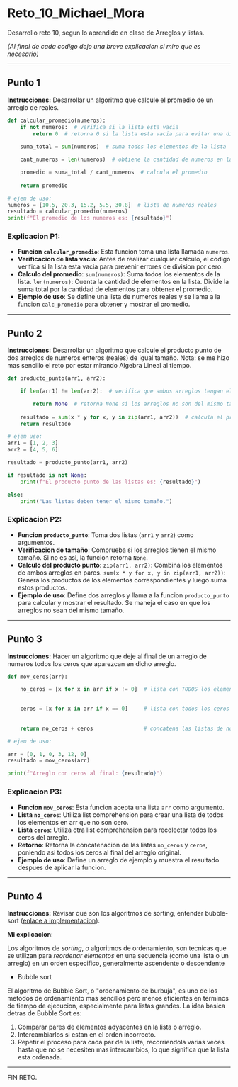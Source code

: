 # Reto_10_Michael_Mora
Desarrollo reto 10, segun lo aprendido en clase de Arreglos y listas.

*(Al final de cada codigo dejo una breve explicacion si miro que es necesario)*

_______________________________
## **Punto 1**

**Instrucciones:** Desarrollar un algoritmo que calcule el promedio de un arreglo de reales.


```python
def calcular_promedio(numeros):
    if not numeros:  # verifica si la lista esta vacia
        return 0  # retorna 0 si la lista esta vacia para evitar una division por cero
    
    suma_total = sum(numeros)  # suma todos los elementos de la lista

    cant_numeros = len(numeros)  # obtiene la cantidad de numeros en la lista

    promedio = suma_total / cant_numeros  # calcula el promedio
    
    return promedio

# ejem de uso:
numeros = [10.5, 20.3, 15.2, 5.5, 30.8]  # lista de numeros reales
resultado = calcular_promedio(numeros)
print(f"El promedio de los numeros es: {resultado}")
```
### Explicacion P1:

+ **Funcion `calcular_promedio`**: Esta funcion toma una lista llamada `numeros`.
+ **Verificacion de lista vacia**: Antes de realizar cualquier calculo, el codigo verifica si la lista esta vacia para prevenir errores de division por cero.
+ **Calculo del promedio**:
`sum(numeros)`: Suma todos los elementos de la lista.
`len(numeros)`: Cuenta la cantidad de elementos en la lista.
Divide la suma total por la cantidad de elementos para obtener el promedio.
+ **Ejemplo de uso**: Se define una lista de numeros reales y se llama a la funcion `calc_promedio` para obtener y mostrar el promedio.

_______________________________
## **Punto 2**

**Instrucciones:** Desarrollar un algoritmo que calcule el producto punto de dos arreglos de numeros enteros (reales) de igual tamaño.
Nota: se me hizo mas sencillo el reto por estar mirando Algebra Lineal al tiempo.

```python
def producto_punto(arr1, arr2):

    if len(arr1) != len(arr2):  # verifica que ambos arreglos tengan el mismo tamaño

        return None  # retorna None si los arreglos no son del mismo tamaño 
    
    resultado = sum(x * y for x, y in zip(arr1, arr2))  # calcula el producto punto
    return resultado

# ejem uso:
arr1 = [1, 2, 3]
arr2 = [4, 5, 6]

resultado = producto_punto(arr1, arr2)

if resultado is not None:
    print(f"El producto punto de las listas es: {resultado}")

else:
    print("Las listas deben tener el mismo tamaño.")
```

### Explicacion P2:

+ **Funcion `producto_punto`**: Toma dos listas (`arr1` y `arr2`) como argumentos.
+ **Verificacion de tamaño**: Comprueba si los arreglos tienen el mismo tamaño. Si no es asi, la funcion retorna `None`.
+ **Calculo del producto punto**:
`zip(arr1, arr2)`: Combina los elementos de ambos arreglos en pares.
`sum(x * y for x, y in zip(arr1, arr2))`: Genera los productos de los elementos correspondientes y luego suma estos productos.
+ **Ejemplo de uso**: Define dos arreglos y llama a la funcion `producto_punto` para calcular y mostrar el resultado. Se maneja el caso en que los arreglos no sean del mismo tamaño.

_______________________________
## **Punto 3**

**Instrucciones:** Hacer un algoritmo que deje al final de un arreglo de numeros todos los ceros que aparezcan en dicho arreglo.

```python
def mov_ceros(arr):

    no_ceros = [x for x in arr if x != 0]  # lista con TODOS los elementos que NO son cero

    
    ceros = [x for x in arr if x == 0]     # lista con todos los ceros
    
    
    return no_ceros + ceros                # concatena las listas de no ceros y ceros

# ejem de uso:

arr = [0, 1, 0, 3, 12, 0]
resultado = mov_ceros(arr)

print(f"Arreglo con ceros al final: {resultado}")
```

### Explicacion P3:
+ **Funcion `mov_ceros`**: Esta funcion acepta una lista `arr` como argumento.
+ **Lista `no_ceros`**: Utiliza list comprehension para crear una lista de todos los elementos en arr que no son cero.
+ **Lista `ceros`**: Utiliza otra list comprehension para recolectar todos los ceros del arreglo.
+ **Retorno**: Retorna la concatenacion de las listas `no_ceros` y `ceros`, poniendo asi todos los ceros al final del arreglo original.
+ **Ejemplo de uso**: Define un arreglo de ejemplo y muestra el resultado despues de aplicar la funcion.

_______________________________
## **Punto 4**

**Instrucciones:** Revisar que son los algoritmos de sorting, entender bubble-sort ([enlace a implementacion](http://https://www.geeksforgeeks.org/bubble-sort/ "enlace a implementacion")).

**Mi explicacion**:

Los algoritmos de *sorting*, o algoritmos de ordenamiento, son tecnicas que se utilizan para *reordenar elementos* en una secuencia (como una lista o un arreglo) en un orden especifico, generalmente ascendente o descendente

+ Bubble sort

El algoritmo de Bubble Sort, o "ordenamiento de burbuja", es uno de los metodos de ordenamiento mas sencillos pero menos eficientes en terminos de tiempo de ejecucion, especialmente para listas grandes. La idea basica detras de Bubble Sort es:

1. Comparar pares de elementos adyacentes en la lista o arreglo.
2. Intercambiarlos si estan en el orden incorrecto.
3. Repetir el proceso para cada par de la lista, recorriendola varias veces hasta que no se necesiten mas intercambios, lo que significa que la lista esta ordenada.

_______________________________
FIN RETO.

